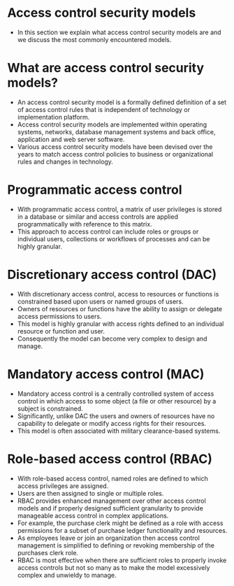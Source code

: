 # Access control security models
- In this section we explain what access control security models are and we discuss the most commonly encountered models.

# What are access control security models?
- An access control security model is a formally defined definition of a set of access control rules that is independent of technology or implementation platform. 
- Access control security models are implemented within operating systems, networks, database management systems and back office, application and web server software. 
- Various access control security models have been devised over the years to match access control policies to business or organizational rules and changes in technology.

# Programmatic access control
- With programmatic access control, a matrix of user privileges is stored in a database or similar and access controls are applied programmatically with reference to this matrix. 
- This approach to access control can include roles or groups or individual users, collections or workflows of processes and can be highly granular.

# Discretionary access control (DAC)
- With discretionary access control, access to resources or functions is constrained based upon users or named groups of users. 
- Owners of resources or functions have the ability to assign or delegate access permissions to users.
- This model is highly granular with access rights defined to an individual resource or function and user. 
- Consequently the model can become very complex to design and manage.

# Mandatory access control (MAC)
- Mandatory access control is a centrally controlled system of access control in which access to some object (a file or other resource) by a subject is constrained. 
- Significantly, unlike DAC the users and owners of resources have no capability to delegate or modify access rights for their resources. 
- This model is often associated with military clearance-based systems.

# Role-based access control (RBAC)
- With role-based access control, named roles are defined to which access privileges are assigned. 
- Users are then assigned to single or multiple roles. 
- RBAC provides enhanced management over other access control models and if properly designed sufficient granularity to provide manageable access control in complex applications. 
- For example, the purchase clerk might be defined as a role with access permissions for a subset of purchase ledger functionality and resources. 
- As employees leave or join an organization then access control management is simplified to defining or revoking membership of the purchases clerk role.
- RBAC is most effective when there are sufficient roles to properly invoke access controls but not so many as to make the model excessively complex and unwieldy to manage.